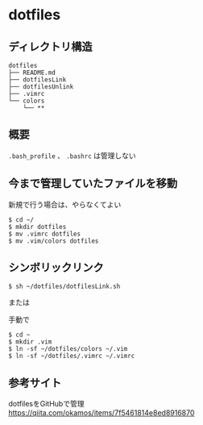 # dotfiles

## ディレクトリ構造

```
dotfiles
├── README.md
├── dotfilesLink
├── dotfilesUnlink
├── .vimrc
└── colors
    └── **
```

## 概要

`.bash_profile` 、 `.bashrc` は管理しない


## 今まで管理していたファイルを移動

新規で行う場合は、やらなくてよい

```
$ cd ~/
$ mkdir dotfiles
$ mv .vimrc dotfiles
$ mv .vim/colors dotfiles
```

## シンボリックリンク

```
$ sh ~/dotfiles/dotfilesLink.sh
```

または

手動で

```
$ cd ~
$ mkdir .vim
$ ln -sf ~/dotfiles/colors ~/.vim
$ ln -sf ~/dotfiles/.vimrc ~/.vimrc
```

## 参考サイト
dotfilesをGitHubで管理  
https://qiita.com/okamos/items/7f5461814e8ed8916870

